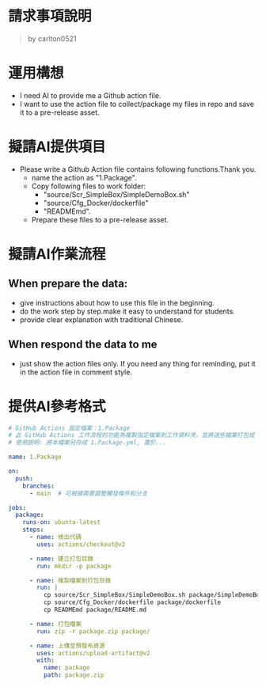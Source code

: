 請求事項說明
========
> by carlton0521

# 運用構想

- I need AI to provide me a Github action file. 
- I want to use the action file to collect/package my files in repo and save it to a pre-release asset. 

# 擬請AI提供項目

- Please write a Github Action file contains following functions.Thank you.
  * name the action as "1.Package".
  * Copy following files to work folder:
    - "source/Scr_SimpleBox/SimpleDemoBox.sh" 
    - "source/Cfg_Docker/dockerfile"
    - "READMEmd".
  * Prepare these files to a pre-release asset.

# 擬請AI作業流程

## When prepare the data:

- give instructions about how to use this file in the beginning.
- do the work step by step.make it easy to understand for students.
- provide clear explanation with traditional Chinese.

## When respond the data to me

- just show the action files only. If you need any thing for reminding, put it in the action file in comment style.

# 提供AI參考格式

```yaml
# GitHub Actions 設定檔案：1.Package
# 此 GitHub Actions 工作流程的功能為複製指定檔案到工作資料夾，並將這些檔案打包成 ZIP 檔，準備作為預發布資源。
# 使用說明: 將本檔案另存成 1.Package.yml, 置於...

name: 1.Package

on:
  push:
    branches:
      - main  # 可根據需要調整觸發條件和分支

jobs:
  package:
    runs-on: ubuntu-latest
    steps:
      - name: 檢出代碼
        uses: actions/checkout@v2

      - name: 建立打包目錄
        run: mkdir -p package

      - name: 複製檔案到打包目錄
        run: |
          cp source/Scr_SimpleBox/SimpleDemoBox.sh package/SimpleDemoBox.sh
          cp source/Cfg_Docker/dockerfile package/dockerfile
          cp READMEmd package/README.md

      - name: 打包檔案
        run: zip -r package.zip package/

      - name: 上傳至預發布資源
        uses: actions/upload-artifact@v2
        with:
          name: package
          path: package.zip
```